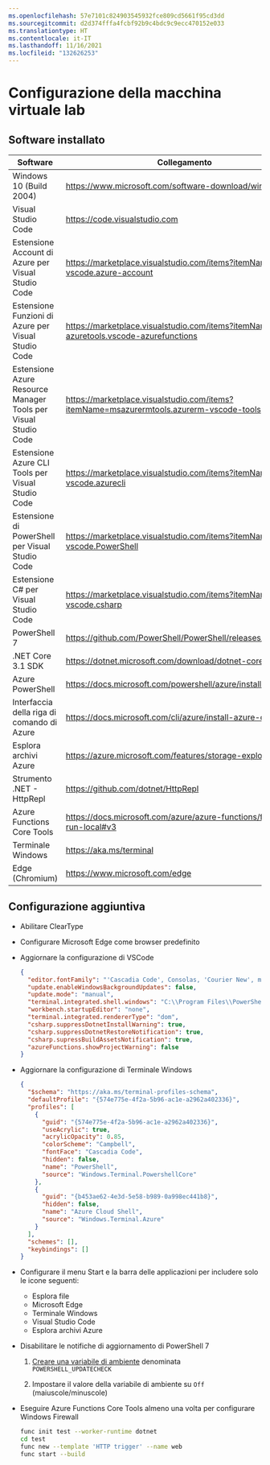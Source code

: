 ```yaml
---
ms.openlocfilehash: 57e7101c824903545932fce809cd5661f95cd3dd
ms.sourcegitcommit: d2d374fffa4fcbf92b9c4bdc9c9ecc470152e033
ms.translationtype: HT
ms.contentlocale: it-IT
ms.lasthandoff: 11/16/2021
ms.locfileid: "132626253"
---
```

# <a name="lab-virtual-machine-setup"></a>Configurazione della macchina virtuale lab

## <a name="installed-software"></a>Software installato

| Software | Collegamento |
| --- | --- |
| Windows 10 (Build 2004) | <https://www.microsoft.com/software-download/windows10> |
| Visual Studio Code | <https://code.visualstudio.com> |
| Estensione Account di Azure per Visual Studio Code | <https://marketplace.visualstudio.com/items?itemName=ms-vscode.azure-account> |
| Estensione Funzioni di Azure per Visual Studio Code | <https://marketplace.visualstudio.com/items?itemName=ms-azuretools.vscode-azurefunctions> |
| Estensione Azure Resource Manager Tools per Visual Studio Code | <https://marketplace.visualstudio.com/items?itemName=msazurermtools.azurerm-vscode-tools> |
| Estensione Azure CLI Tools per Visual Studio Code | <https://marketplace.visualstudio.com/items?itemName=ms-vscode.azurecli> |
| Estensione di PowerShell per Visual Studio Code | <https://marketplace.visualstudio.com/items?itemName=ms-vscode.PowerShell> |
| Estensione C# per Visual Studio Code | <https://marketplace.visualstudio.com/items?itemName=ms-vscode.csharp> |
| PowerShell 7 | <https://github.com/PowerShell/PowerShell/releases/tag/v7.0.3> |
| .NET Core 3.1 SDK | <https://dotnet.microsoft.com/download/dotnet-core/3.1> |
| Azure PowerShell | <https://docs.microsoft.com/powershell/azure/install-az-ps> |
| Interfaccia della riga di comando di Azure | <https://docs.microsoft.com/cli/azure/install-azure-cli> |
| Esplora archivi Azure | <https://azure.microsoft.com/features/storage-explorer> |
| Strumento .NET - HttpRepl | <https://github.com/dotnet/HttpRepl> |
| Azure Functions Core Tools | <https://docs.microsoft.com/azure/azure-functions/functions-run-local#v3> |
| Terminale Windows | <https://aka.ms/terminal> |
| Edge (Chromium) | <https://www.microsoft.com/edge> |

## <a name="additional-configuration"></a>Configurazione aggiuntiva

- Abilitare ClearType
  
- Configurare Microsoft Edge come browser predefinito

- Aggiornare la configurazione di VSCode

  ```json
  {
    "editor.fontFamily": "'Cascadia Code', Consolas, 'Courier New', monospace",
    "update.enableWindowsBackgroundUpdates": false,
    "update.mode": "manual",
    "terminal.integrated.shell.windows": "C:\\Program Files\\PowerShell\\7\\pwsh.exe",
    "workbench.startupEditor": "none",
    "terminal.integrated.rendererType": "dom",
    "csharp.suppressDotnetInstallWarning": true,
    "csharp.suppressDotnetRestoreNotification": true,
    "csharp.supressBuildAssetsNotification": true,
    "azureFunctions.showProjectWarning": false
  }
  ```

- Aggiornare la configurazione di Terminale Windows

  ```json
  {
    "$schema": "https://aka.ms/terminal-profiles-schema",
    "defaultProfile": "{574e775e-4f2a-5b96-ac1e-a2962a402336}",
    "profiles": [
      {
        "guid": "{574e775e-4f2a-5b96-ac1e-a2962a402336}",
        "useAcrylic": true,
        "acrylicOpacity": 0.85,
        "colorScheme": "Campbell",
        "fontFace": "Cascadia Code",
        "hidden": false,
        "name": "PowerShell",
        "source": "Windows.Terminal.PowershellCore"
      },
      {
        "guid": "{b453ae62-4e3d-5e58-b989-0a998ec441b8}",
        "hidden": false,
        "name": "Azure Cloud Shell",
        "source": "Windows.Terminal.Azure"
      }
    ],
    "schemes": [],
    "keybindings": []
  }
  ```

- Configurare il menu Start e la barra delle applicazioni per includere solo le icone seguenti:
  - Esplora file
  - Microsoft Edge
  - Terminale Windows
  - Visual Studio Code
  - Esplora archivi Azure

- Disabilitare le notifiche di aggiornamento di PowerShell 7

  1. [Creare una variabile di ambiente](https://docs.microsoft.com/powershell/module/microsoft.powershell.core/about/about_update_notifications?view=powershell-7) denominata ``POWERSHELL_UPDATECHECK``
  
  1. Impostare il valore della variabile di ambiente su ``Off`` (maiuscole/minuscole)

- Eseguire Azure Functions Core Tools almeno una volta per configurare Windows Firewall

  ```bash
  func init test --worker-runtime dotnet
  cd test
  func new --template 'HTTP trigger' --name web
  func start --build
  ```
